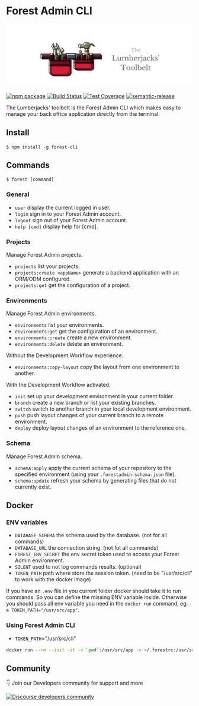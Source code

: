 # Forest Admin CLI
<p align="center">
  <img src="https://github.com/ForestAdmin/toolbelt/blob/master/assets/logo.png?raw=true" alt="Toolbelt logo">
</p>

[![npm package](https://badge.fury.io/js/forest-cli.svg)](https://badge.fury.io/js/forest-cli)
[![Build Status](https://github.com/ForestAdmin/toolbelt/workflows/Build,%20Test%20and%20Deploy/badge.svg?branch=master)](https://github.com/ForestAdmin/toolbelt/actions)
[![Test Coverage](https://api.codeclimate.com/v1/badges/8c0c80478866e3399c92/test_coverage)](https://codeclimate.com/github/ForestAdmin/toolbelt/test_coverage)
[![semantic-release](https://img.shields.io/badge/%20%20%F0%9F%93%A6%F0%9F%9A%80-semantic--release-e10079.svg)](https://github.com/semantic-release/semantic-release)

The Lumberjacks' toolbelt is the Forest Admin CLI which makes easy to manage your back office application directly from the terminal.

## Install

    $ npm install -g forest-cli

## Commands

    $ forest [command]

### General

- `user` display the current logged in user.
- `login` sign in to your Forest Admin account.
- `logout` sign out of your Forest Admin account.
- `help [cmd]` display help for [cmd].

### Projects

Manage Forest Admin projects.

- `projects` list your projects.
- `projects:create <appName>` generate a backend application with an ORM/ODM configured.
- `projects:get` get the configuration of a project.

### Environments

Manage Forest Admin environments.

- `environments` list your environments.
- `environments:get` get the configuration of an environment.
- `environments:create` create a new environment.
- `environments:delete` delete an environment.

Without the Development Workflow experience.
- `environments:copy-layout` copy the layout from one environment to another.

With the Development Workflow activated.
- `init` set up your development environment in your current folder.
- `branch` create a new branch or list your existing branches.
- `switch` switch to another branch in your local development environment.
- `push` push layout changes of your current branch to a remote environment.
- `deploy` deploy layout changes of an environment to the reference one.

### Schema

Manage Forest Admin schema.

- `schema:apply` apply the current schema of your repository to the specified environment (using your `.forestadmin-schema.json` file).
- `schema:update` refresh your schema by generating files that do not currently exist.


## Docker

### ENV variables

- `DATABASE_SCHEMA` the schema used by the database. (not for all commands)
- `DATABASE_URL` the connection string. (not fot all commands)
- `FOREST_ENV_SECRET` the env secret token used to access your Forest Admin environment.
- `SILENT` used to not log commands results. (optional)
- `TOKEN_PATH` path where store the session token. (need to be "/usr/src/cli" to work with the docker image)

If you have an `.env` file in you current folder docker should take it to run commands. So you can define the missing ENV variable inside.
Otherwise you should pass all env variable you need in the `docker run` command, eg: `-e TOKEN_PATH="/usr/src/app"`.

### Using Forest Admin CLI
- `TOKEN_PATH`="/usr/src/cli"

```bash
docker run --rm --init -it -v `pwd`:/usr/src/app -v ~/.forestrc:/usr/src/cli/.forestrc forestadmin/toolbelt:latest [command]
```

## Community

👇 Join our Developers community for support and more

[![Discourse developers community](https://img.shields.io/discourse/posts?label=discourse&server=https%3A%2F%2Fcommunity.forestadmin.com)](https://community.forestadmin.com)
